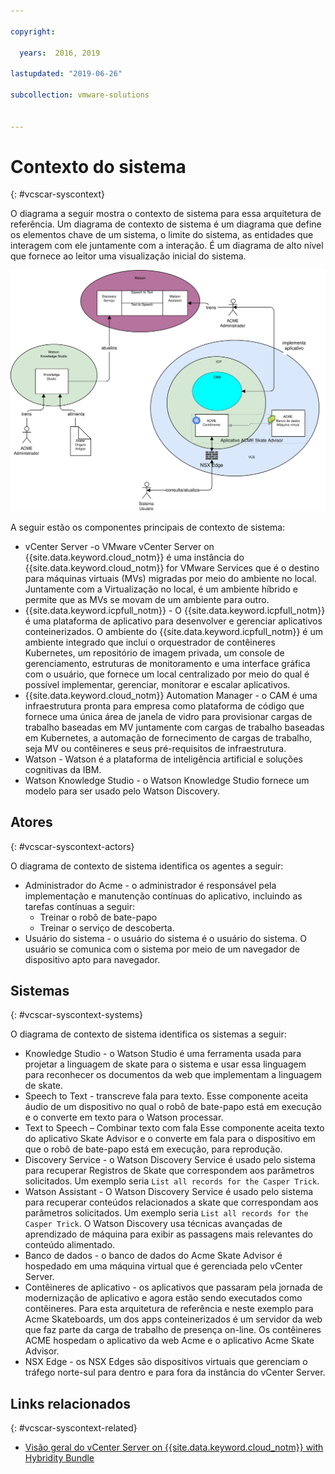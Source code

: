 ```yaml
---

copyright:

  years:  2016, 2019

lastupdated: "2019-06-26"

subcollection: vmware-solutions


---
```


# Contexto do sistema
{: #vcscar-syscontext}

O diagrama a seguir mostra o contexto de sistema para essa arquitetura de
referência. Um diagrama de contexto de sistema é um diagrama que define os elementos
chave de um sistema, o limite do sistema, as entidades que
interagem com ele juntamente com a interação. É um diagrama de alto nível
que fornece ao leitor uma visualização inicial do sistema.

![Contexto do sistema](../../images/vcscar-system-context.svg "Contexto do sistema")

A seguir estão os componentes principais de contexto de sistema:
- vCenter Server -o VMware vCenter Server on {{site.data.keyword.cloud_notm}} é uma instância do {{site.data.keyword.cloud_notm}} for VMware
Services que é o destino para máquinas virtuais (MVs) migradas por meio do
ambiente no local. Juntamente com a Virtualização no local, é
um ambiente híbrido e permite que as MVs se movam de um ambiente
para outro.
- {{site.data.keyword.icpfull_notm}} - O {{site.data.keyword.icpfull_notm}} é uma plataforma de aplicativo para desenvolver e gerenciar aplicativos conteinerizados. O ambiente do {{site.data.keyword.icpfull_notm}} é um ambiente
integrado que inclui o orquestrador de contêineres Kubernetes, um
repositório de imagem privada, um console de gerenciamento, estruturas de monitoramento
e uma interface gráfica com o usuário, que fornece um local centralizado
por meio do qual é possível implementar, gerenciar, monitorar e escalar aplicativos.
- {{site.data.keyword.cloud_notm}} Automation Manager - o CAM é uma infraestrutura pronta para
empresa como plataforma de código que fornece uma única área de janela de vidro para
provisionar cargas de trabalho baseadas em MV juntamente com cargas de trabalho baseadas em Kubernetes, a
automação de fornecimento de cargas de trabalho, seja MV ou contêineres e
seus pré-requisitos de infraestrutura.
- Watson - Watson é a plataforma de inteligência artificial e soluções cognitivas da IBM.
- Watson Knowledge Studio - o Watson Knowledge Studio fornece um modelo para ser usado
pelo Watson Discovery.

## Atores
{: #vcscar-syscontext-actors}

O diagrama de contexto de sistema identifica os agentes a seguir:
* Administrador do Acme - o administrador é responsável pela
implementação e manutenção contínuas do aplicativo, incluindo as
tarefas contínuas a seguir:
  - Treinar o robô de bate-papo
  - Treinar o serviço de descoberta.
* Usuário do sistema - o usuário do sistema é o usuário do
sistema. O usuário se comunica com o sistema por meio de um navegador de
dispositivo apto para navegador.

## Sistemas
{: #vcscar-syscontext-systems}

O diagrama de contexto de sistema identifica os sistemas a seguir:
* Knowledge Studio - o Watson Studio é uma ferramenta usada para projetar a
linguagem de skate para o sistema e usar essa linguagem para reconhecer
os documentos da web que implementam a linguagem de skate.
* Speech to Text - transcreve fala para texto. Esse componente aceita áudio de um dispositivo no qual o robô de bate-papo está em execução e o converte em texto para o Watson processar.
* Text to Speech – Combinar texto com fala Esse componente aceita texto do aplicativo Skate Advisor e o converte em fala para o dispositivo em que o robô de bate-papo está em execução, para reprodução.
* Discovery Service - o Watson Discovery Service é usado pelo
sistema para recuperar Registros de Skate que correspondem aos parâmetros solicitados. Um exemplo seria `List all records for the Casper Trick`.
* Watson Assistant - O Watson Discovery Service é usado pelo sistema para recuperar conteúdos relacionados a skate que correspondam aos parâmetros solicitados. Um exemplo seria `List all records for the Casper Trick`. O Watson Discovery usa técnicas avançadas de aprendizado de máquina para exibir as passagens mais relevantes do conteúdo alimentado.
* Banco de dados - o banco de dados do Acme Skate Advisor é hospedado em uma máquina
virtual que é gerenciada pelo vCenter Server.
* Contêineres de aplicativo - os aplicativos que passaram pela jornada de modernização de aplicativo e agora estão sendo executados como contêineres. Para esta arquitetura de referência e neste exemplo para Acme Skateboards, um dos apps conteinerizados é um servidor da web que faz parte da carga de trabalho de presença on-line. Os contêineres ACME hospedam o aplicativo da web Acme e o aplicativo Acme Skate Advisor.
* NSX Edge - os NSX Edges são dispositivos virtuais que gerenciam o tráfego norte-sul para dentro e para fora da instância do vCenter Server.

## Links relacionados
{: #vcscar-syscontext-related}

* [Visão geral do vCenter Server on {{site.data.keyword.cloud_notm}} with Hybridity Bundle](/docs/services/vmwaresolutions/archiref/vcs?topic=vmware-solutions-vcs-hybridity-intro)

